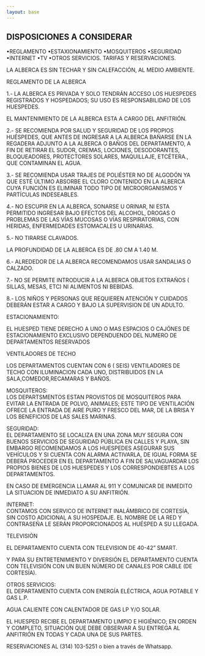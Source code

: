 ```yaml
---
layout: base
---
```

## DISPOSICIONES A CONSIDERAR 
•REGLAMENTO •ESTAXIONAMIENTO •MOSQUITEROS •SEGURIDAD •INTERNET •TV •OTROS SERVICIOS. TARIFAS Y RESERVACIONES. 
  
 
  
LA ALBERCA ES SIN TECHAR Y SIN CALEFACCIÓN, AL MEDIO AMBIENTE.  
  

REGLAMENTO DE LA ALBERCA  
  
1.- LA ALBERCA ES PRIVADA Y SOLO TENDRÁN ACCESO LOS HUESPEDES REGISTRADOS Y HOSPEDADOS; SU USO ES RESPONSABILIDAD DE LOS HUESPEDES.  
  
EL MANTENIMIENTO DE LA ALBERCA ESTA A CARGO DEL ANFITRIÓN.  
  
2.- SE RECOMIENDA POR SALUD Y SEGURIDAD DE LOS PROPIOS HUÉSPEDES, QUE ANTES DE INGRESAR A LA ALBERCA BAÑARSE EN LA REGADERA ADJUNTO A LA ALBERCA O BAÑOS DEL DEPARTAMENTO, A FIN DE RETIRAR EL SUDOR, CREMAS, LOCIONES, DESODORANTES, BLOQUEADORES, PROTECTORES SOLARES, MAQUILLAJE, ETCÉTERA., QUE CONTAMINAN EL AGUA.  
  
3.- SE RECOMIENDA USAR TRAJES DE POLIÉSTER NO DE ALGODÓN YA QUE ESTÉ ÚLTIMO ABSORBE EL CLORO CONTENIDO EN LA ALBERCA CUYA FUNCIÓN ES ELIMINAR TODO TIPO DE MICROORGANISMOS Y PARTÍCULAS INDESEABLES.  
  
4.- NO ESCUPIR EN LA ALBERCA, SONARSE U ORINAR, NI ESTA PERMITIDO INGRESAR BAJO EFECTOS DEL ALCOHOL, DROGAS O PROBLEMAS DE LAS VÍAS MUCOSAS O VÍAS RESPIRATORIAS, CON HERIDAS, ENFERMEDADES ESTOMACALES U URINARIAS.  
  
5.- NO TIRARSE CLAVADOS.  
  
LA PROFUNDIDAD DE LA ALBERCA ES DE .80 CM A 1.40 M.  
  
6.- ALREDEDOR DE LA ALBERCA RECOMENDAMOS USAR SANDALIAS O CALZADO.  
  
7.- NO SE PERMITE INTRODUCIR A LA ALBERCA OBJETOS EXTRAÑOS ( SILLAS, MESAS, ETC) NI ALIMENTOS NI BEBIDAS.  
  
8.- LOS NIÑOS Y PERSONAS QUE REQUIEREN ATENCIÓN Y CUIDADOS DEBERÁN ESTAR A CARGO Y BAJO LA SUPERVISION DE UN ADULTO.  
  
ESTACIONAMIENTO:  
  
EL HUESPED TIENE DERECHO A UNO O MAS ESPACIOS O CAJÓNES DE ESTACIONAMIENTO EXCLUSIVO DEPENDUENDO DEL NUMERO DE DEPARTAMENTOS RESERVADOS
  
VENTILADORES DE TECHO  
  
LOS DEPARTAMENTOS CUENTAN CON 6 ( SEIS) VENTILADORES DE TECHO CON ILUMINACION CADA UNO, DISTRIBUIDOS EN LA SALA,COMEDOR,RECAMARAS Y BAÑOS.  
  
  
MOSQUITEROS:  
LOS DEPARTSMENTOS  ESTAN PROVISTOS DE MOSQUITEROS PARA EVITAR LA ENTRADA DE POLVO, ANIMALES; ESTE TIPO DE VENTILACIÓN OFRECE LA ENTRADA DE AIRE PURO Y FRESCO DEL MAR, DE LA BRISA Y LOS BENEFICIOS DE LAS SALES MARINAS.  
  
SEGURIDAD:  
EL DEPARTAMENTO SE LOCALIZA EN UNA ZONA MUY SEGURA CON BUENOS SERVICIOS DE SEGURIDAD PÚBLICA EN CALLES Y PLAYA, SIN EMBARGO RECOMENDAMOS A LOS HUESPEDES ASEGURAR SUS VEHÍCULOS Y SI CUENTA CON ALARMA ACTIVARLA, DE IGUAL FORMA SE DEBERÁ PROCEDER EN EL DEPARTAMENTO A FIN DE SALVAGUARDAR LOS PROPIOS BIENES DE LOS HUESPEDES  Y LOS CORRESPONDIEBTES A LOS DEPARTAMENTOS.  
  
EN CASO DE EMERGENCIA LLAMAR AL 911 Y COMUNICAR DE INMEDITO LA SITUACION DE INMEDIATO A SU ANFITRIÓN.  
  
INTERNET:  
CONTAMOS CON SERVICO DE INTERNET INALÁMBRICO DE CORTESÍA, SIN COSTO ADICIONAL A SU HOSPEDAJE. EL NOMBRE DE LA RED Y CONTRASEÑA LE SERÁN PROPORCIONADOS AL HUÉSPED A SU LLEGADA.  
  
TELEVISIÓN  
  
EL DEPARTAMENTO CUENTA CON TELEVISION DE 40-42” SMART.  
  
  
Y PARA SU ENTRETENIMIENTO Y DIVERSIÓN EL DEPARTAMENTO CUENTA CON TELEVISIÓN CON UN BUEN NÚMERO DE CANALES POR CABLE (DE CORTESÍA).  
  
OTROS SERVICIOS:  
EL DEPARTAMENTO CUENTA CON ENERGÍA ELÉCTRICA, AGUA POTABLE Y GAS L.P.  
  
AGUA CALIENTE CON CALENTADOR DE GAS LP Y/O SOLAR.  
  
EL HUESPED RECIBE EL DEPARTAMENTO LIMPIO E HIGIÉNICO; EN ORDEN Y COMPLETO, SITUACIÓN QUE DEBE OBSERVAR A SU ENTREGA AL ANFITRIÓN EN TODAS Y CADA UNA DE SUS PARTES.  
  
RESERVACIONES AL (314) 103-5251 o bien a través de Whatsapp. 
